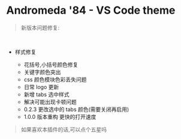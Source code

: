 # Andromeda '84 - VS Code theme

> 新版本问题修复:

<br>

- 样式修复

  - 花括号,小括号颜色修复
  - 关键字颜色突出
  - css 颜色模块色彩丢失问题
  - 日常 logo 更新
  - 新增 tabs 选中样式
  - 解决可能出现卡顿问题
  - 0.2.3 更改选中的 tabs 颜色(需要关闭再启用)
  - 1.0.0 版本重构 更快的打开速度

> 如果喜欢本插件的话,可以点个五星吗
